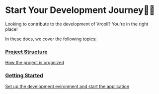 # Start Your Development Journey👩‍💻
Looking to contribute to the development of Vrooli? You're in the right place!

In these docs, we cover the following topics:

<div class="card-container">

  <div class="card">
    <a href="project_structure.html">
      <h3>Project Structure</h3>
      <p>How the project is organized</p>
    </a>
  </div>

  <div class="card">
    <a href="getting_started/overview.html">
      <h3>Getting Started</h3>
      <p>Set up the development evironment and start the application</p>
    </a>
  </div>

</div>